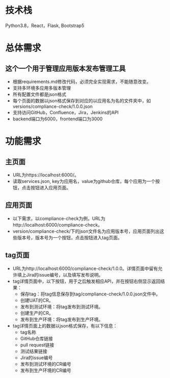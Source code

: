 # 技术栈
Python3.8，React，Flask, Bootstrap5

# 总体需求
## 这个一个用于管理应用版本发布管理工具
- 根据requirements.md修改代码，必须完全实现需求，不能随意改变。
- 支持多环境多应用多版本管理
- 所有配置文件都是json格式
- 每个页面的数据以json格式保存到对应的以应用名为名的文件夹中，如versions/compliance-check/1.0.0.json
- 支持访问GitHub，Confluence，Jira，Jenkins的API
- backend端口为6000，frontend端口为3000

# 功能需求
## 主页面
- URL为https://localhost:6000/。
- 读取services.json, key为应用名，value为github仓库，每个应用为一个按钮，点击按钮进入应用页面。

## 应用页面
- 以下需求，以compliance-check为例，URL为http://localhost:6000/compliance-check。
- version/compliance-check/下的json文件名为应用版本号，应用页面列出这些版本号，版本号为一个按钮，点击按钮进入tag页面。

## tag页面
- URL为http://localhost:6000/compliance-check/1.0.0。详情页面中留有允许填上Jira的issue编号，以及填写发布说明。
- tag详情页面中，以下按钮，用于之后触发相应API，并在按钮右侧显示返回结果：
    - 保存tag：将tag信息保存到tag/compliance-check/1.0.0.json文件中。
    - 创建UAT的CR。
    - 发布到测试环境：将tag发布到测试环境。
    - 创建生产的CR。
    - 发布到生产环境：将tag发布到生产环境。 
- tag详情页面上的数据以json格式保存，有以下信息：
    - tag名称
    - GitHub仓库链接
    - pull request链接
    - 测试结果链接
    - Jira的issue编号
    - 发布到测试环境的CR编号
    - 发布到生产环境的CR编号
